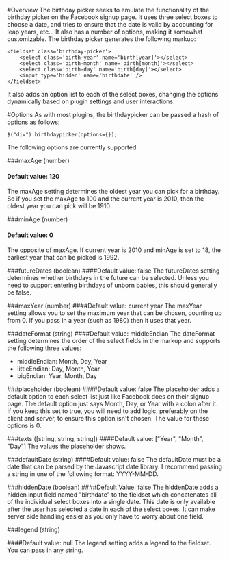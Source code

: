 #Overview
The birthday picker seeks to emulate the functionality of the birthday picker on the Facebook signup page. It uses three select boxes to choose a date, and tries to ensure that the date is valid by accounting for leap years, etc... It also has a number of options, making it somewhat customizable. The birthday picker generates the following markup:

    <fieldset class='birthday-picker'>
        <select class='birth-year' name='birth[year]'></select>
        <select class='birth-month' name='birth[month]'></select>
        <select class='birth-day' name='birth[day]'></select>
        <input type='hidden' name='birthdate' />
    </fieldset>

It also adds an option list to each of the select boxes, changing the options dynamically based on plugin settings and user interactions.

#Options
As with most plugins, the birthdaypicker can be passed a hash of options as follows:

    $("div").birthdaypicker(options={});

The following options are currently supported:

###maxAge (number)
#### Default value: 120 ####
The maxAge setting determines the oldest year you can pick for a birthday. So if you set the maxAge to 100 and the current year is 2010, then the oldest year you can pick will be 1910.

###minAge (number)
#### Default value: 0 ####
The opposite of maxAge. If current year is 2010 and minAge is set to 18, the earliest year that can be picked is 1992.

###futureDates (boolean)
####Default value: false
The futureDates setting determines whether birthdays in the future can be selected. Unless you need to support entering birthdays of unborn babies, this should generally be false.

###maxYear (number)
####Default value: current year
The maxYear setting allows you to set the maximum year that can be chosen, counting up from 0. If you pass in a year (such as 1980) then it uses that year.

###dateFormat (string)
####Default value: middleEndian
The dateFormat setting determines the order of the select fields in the markup and supports the following three values:

* middleEndian: Month, Day, Year
* littleEndian: Day, Month, Year
* bigEndian: Year, Month, Day

###placeholder (boolean)
####Default value: false
The placeholder adds a default option to each select list just like Facebook does on their signup page. The default option just says Month, Day, or Year with a colon after it. If you keep this set to true, you will need to add logic, preferably on the client and server, to ensure this option isn't chosen. The value for these options is 0.

###texts ([string, string, string])
####Default value: ["Year", "Month", "Day"]
The values the placeholder shows.

###defaultDate (string)
####Default value: false
The defaultDate must be a date that can be parsed by the Javascript date library. I recommend passing a string in one of the following format: YYYY-MM-DD.

###hiddenDate (boolean)
####Default Value: false
The hiddenDate adds a hidden input field named "birthdate" to the fieldset which concatenates all of the individual select boxes into a single date. This date is only available after the user has selected a date in each of the select boxes. It can make server side handling easier as you only have to worry about one field.

###legend (string)

####Default value: null
The legend setting adds a legend to the fieldset. You can pass in any string.
